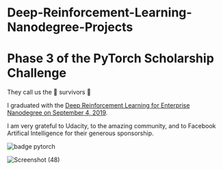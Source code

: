 # Deep-Reinforcement-Learning-Nanodegree-Projects

# Phase 3 of the PyTorch Scholarship Challenge


They call us the :star2: survivors :star2:

I graduated with the [Deep Reinforcement Learning for Enterprise Nanodegree on September 4, 2019](https://confirm.udacity.com/343VJT4R).

I am very grateful to Udacity, to the amazing community, and to Facebook Artifical Intelligence for their generous sponsorship.

![badge pytorch](https://user-images.githubusercontent.com/39020690/68106875-fcc55200-feb0-11e9-85bd-d58b96138067.png)

![Screenshot (48)](https://user-images.githubusercontent.com/39020690/64229805-de46d880-ceb8-11e9-9e79-cb54a1b96c30.png)


